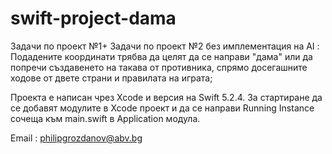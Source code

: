 # swift-project-dama

Задачи по проект №1+ Задачи по проект №2 без имплементация 
на AI : 
Подадените координати трябва да целят да се направи "дама" или да попречи създавенето на такава от противника, спрямо досегашните ходове от двете страни и правилата на играта;

Проекта е написан чрез Xcode и версия на Swift 5.2.4.
За стартиране да се добавят
модулите в Xcode проект и да се направи Running Instance сочеща
към main.swift в Application модула.

Email : philipgrozdanov@abv.bg


